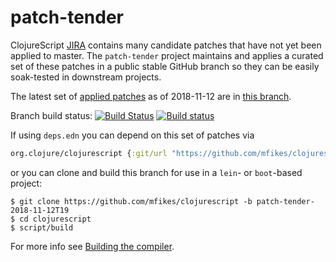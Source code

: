 # patch-tender
ClojureScript [JIRA](https://dev.clojure.org/jira/browse/CLJS) contains many candidate patches that have not yet been applied to master.
The `patch-tender` project maintains and applies a curated set of these patches in a public stable GitHub branch so they can be easily soak-tested in downstream projects.

The latest set of [applied patches](https://github.com/clojure/clojurescript/compare/master...mfikes:patch-tender-2018-11-12T19) as of 2018-11-12 are in [this branch](https://github.com/mfikes/clojurescript/commits/patch-tender-2018-11-12T19).

Branch build status: [![Build Status](https://travis-ci.org/mfikes/clojurescript.svg?branch=patch-tender-2018-11-12T19)](https://travis-ci.org/mfikes/clojurescript) [![Build status](https://ci.appveyor.com/api/projects/status/oggs1yydb8c2t6pa/branch/patch-tender-2018-11-12T19?svg=true)](https://ci.appveyor.com/project/mfikes/clojurescript/branch/patch-tender-2018-11-12T19)

If using `deps.edn` you can depend on this set of patches via
```clojure
org.clojure/clojurescript {:git/url "https://github.com/mfikes/clojurescript" :sha "4a3bf2481d53e1fe7ba4f795bc4f9a0b661754cd"}
```

or you can clone and build this branch for use in a `lein`- or `boot`-based project:

```
$ git clone https://github.com/mfikes/clojurescript -b patch-tender-2018-11-12T19
$ cd clojurescript
$ script/build
```
For more info see [Building the compiler](https://clojurescript.org/community/building).